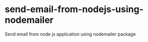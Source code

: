 # send-email-from-nodejs-using-nodemailer
Send email from node js application using nodemailer package
